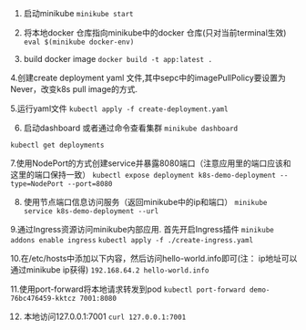 1. 启动minikube 
`minikube start`

2. 将本地docker 仓库指向minikube中的docker 仓库(只对当前terminal生效)
`eval $(minikube docker-env)`

3. build  docker image
`docker build -t app:latest .`

4.创建create deployment yaml 文件,其中sepc中的imagePullPolicy要设置为Never，改变k8s pull image的方式.

5.运行yaml文件
`kubectl apply -f create-deployment.yaml`

6. 启动dashboard 或者通过命令查看集群
`minikube dashboard` 

`kubectl get deployments`

7.使用NodePort的方式创建service并暴露8080端口（注意应用里的端口应该和这里的端口保持一致）
`kubectl expose deployment k8s-demo-deployment --type=NodePort --port=8080`

8. 使用节点端口信息访问服务（返回minikube中的ip和端口）
`minikube service k8s-demo-deployment --url`

9.通过Ingress资源访问minikube内部应用. 首先开启Ingress插件
`minikube addons enable ingress`
`kubectl apply -f ./create-ingress.yaml`

10.在/etc/hosts中添加以下内容，然后访问hello-world.info即可(注： ip地址可以通过minikube ip获得)
`192.168.64.2 hello-world.info`

11.使用port-forward将本地请求转发到pod
`kubectl port-forward demo-76bc476459-kktcz 7001:8080`

12. 本地访问127.0.0.1:7001
`curl 127.0.0.1:7001`

